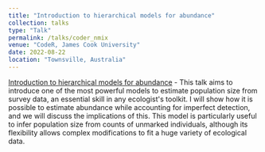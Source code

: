 ```yaml
---
title: "Introduction to hierarchical models for abundance"
collection: talks
type: "Talk"
permalink: /talks/coder_nmix
venue: "CodeR, James Cook University"
date: 2022-08-22
location: "Townsville, Australia"
---
```


[Introduction to hierarchical models for abundance](https://github.com/AlejandroFuentePinero/Nmixture_Frogs_CodeR) - This talk aims to introduce one of the most powerful models to estimate population size from survey data, an essential skill in any ecologist's toolkit. I will show how it is possible to estimate abundance while accounting for imperfect detection, and we will discuss the implications of this. This model is particularly useful to infer population size from counts of unmarked individuals, although its flexibility allows complex modifications to fit a huge variety of ecological data.
